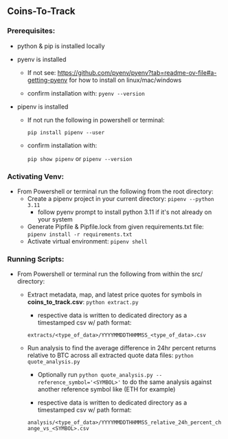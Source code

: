 ## Coins-To-Track

### Prerequisites:
  - python & pip is installed locally

  - pyenv is installed
    - If not see: https://github.com/pyenv/pyenv?tab=readme-ov-file#a-getting-pyenv for how to install on linux/mac/windows

    - confirm installation with:
    ```pyenv --version```

  - pipenv is installed
    - If not run the following in powershell or terminal:
      
      ```pip install pipenv --user```
    - confirm installation with:

      ```pip show pipenv``` or ```pipenv --version```

### Activating Venv:
  - From Powershell or terminal run the following from the root directory:
    - Create a pipenv project in your current directory: ```pipenv --python 3.11```
      - follow pyenv prompt to install python 3.11 if it's not already on your system 
    - Generate Pipfile & Pipfile.lock from given requirements.txt file: ```pipenv install -r requirements.txt```
    - Activate virtual environment: ```pipenv shell```
  
### Running Scripts:
  - From Powershell or terminal run the following from within the src/ directory:

    - Extract metadata, map, and latest price quotes for symbols in **coins_to_track.csv**: ```python extract.py```

      - respective data is written to dedicated directory as a timestamped csv w/ path format: 
      
      ```extracts/<type_of_data>/YYYYMMDDTHHMMSS_<type_of_data>.csv```

    - Run analysis to find the average difference in 24hr percent returns relative to BTC across all extracted quote data files: ```python quote_analysis.py```
      - Optionally run ```python quote_analysis.py --reference_symbol='<SYMBOL>'``` to do the same analysis against another reference symbol like (ETH for example)

      - respective data is written to dedicated directory as a timestamped csv w/ path format: 
      
      ```analysis/<type_of_data>/YYYYMMDDTHHMMSS_relative_24h_percent_change_vs_<SYMBOL>.csv```

  